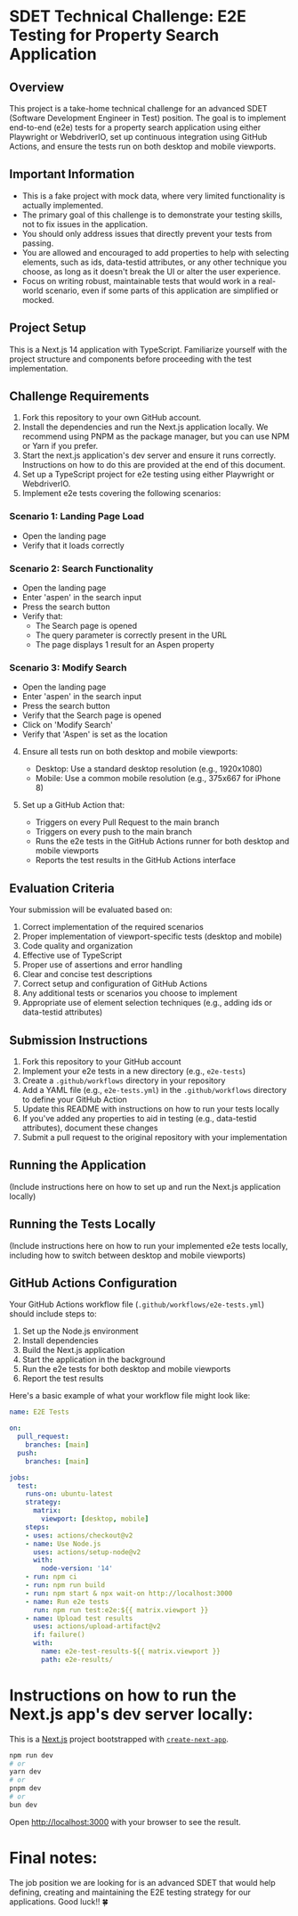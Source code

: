 # SDET Technical Challenge: E2E Testing for Property Search Application

## Overview

This project is a take-home technical challenge for an advanced SDET (Software Development Engineer in Test) position. The goal is to implement end-to-end (e2e) tests for a property search application using either Playwright or WebdriverIO, set up continuous integration using GitHub Actions, and ensure the tests run on both desktop and mobile viewports.

## Important Information

- This is a fake project with mock data, where very limited functionality is actually implemented. 
- The primary goal of this challenge is to demonstrate your testing skills, not to fix issues in the application.
- You should only address issues that directly prevent your tests from passing.
- You are allowed and encouraged to add properties to help with selecting elements, such as ids, data-testid attributes, or any other technique you choose, as long as it doesn't break the UI or alter the user experience.
- Focus on writing robust, maintainable tests that would work in a real-world scenario, even if some parts of this application are simplified or mocked.

## Project Setup

This is a Next.js 14 application with TypeScript. Familiarize yourself with the project structure and components before proceeding with the test implementation.

## Challenge Requirements

1. Fork this repository to your own GitHub account.
2. Install the dependencies and run the Next.js application locally. We recommend using PNPM as the package manager, but you can use NPM or Yarn if you prefer.
3. Start the next.js application's dev server and ensure it runs correctly. Instructions on how to do this are provided at the end of this document.
4. Set up a TypeScript project for e2e testing using either Playwright or WebdriverIO.
5. Implement e2e tests covering the following scenarios:

### Scenario 1: Landing Page Load
- Open the landing page
- Verify that it loads correctly

### Scenario 2: Search Functionality
- Open the landing page
- Enter 'aspen' in the search input
- Press the search button
- Verify that:
  - The Search page is opened
  - The query parameter is correctly present in the URL
  - The page displays 1 result for an Aspen property

### Scenario 3: Modify Search
- Open the landing page
- Enter 'aspen' in the search input
- Press the search button
- Verify that the Search page is opened
- Click on 'Modify Search'
- Verify that 'Aspen' is set as the location

4. Ensure all tests run on both desktop and mobile viewports:
   - Desktop: Use a standard desktop resolution (e.g., 1920x1080)
   - Mobile: Use a common mobile resolution (e.g., 375x667 for iPhone 8)

5. Set up a GitHub Action that:
   - Triggers on every Pull Request to the main branch
   - Triggers on every push to the main branch
   - Runs the e2e tests in the GitHub Actions runner for both desktop and mobile viewports
   - Reports the test results in the GitHub Actions interface

## Evaluation Criteria

Your submission will be evaluated based on:

1. Correct implementation of the required scenarios
2. Proper implementation of viewport-specific tests (desktop and mobile)
3. Code quality and organization
4. Effective use of TypeScript
5. Proper use of assertions and error handling
6. Clear and concise test descriptions
7. Correct setup and configuration of GitHub Actions
8. Any additional tests or scenarios you choose to implement
9. Appropriate use of element selection techniques (e.g., adding ids or data-testid attributes)

## Submission Instructions

1. Fork this repository to your GitHub account
2. Implement your e2e tests in a new directory (e.g., `e2e-tests`)
3. Create a `.github/workflows` directory in your repository
4. Add a YAML file (e.g., `e2e-tests.yml`) in the `.github/workflows` directory to define your GitHub Action
5. Update this README with instructions on how to run your tests locally
6. If you've added any properties to aid in testing (e.g., data-testid attributes), document these changes
7. Submit a pull request to the original repository with your implementation

## Running the Application

(Include instructions here on how to set up and run the Next.js application locally)

## Running the Tests Locally

(Include instructions here on how to run your implemented e2e tests locally, including how to switch between desktop and mobile viewports)

## GitHub Actions Configuration

Your GitHub Actions workflow file (`.github/workflows/e2e-tests.yml`) should include steps to:

1. Set up the Node.js environment
2. Install dependencies
3. Build the Next.js application
4. Start the application in the background
5. Run the e2e tests for both desktop and mobile viewports
6. Report the test results

Here's a basic example of what your workflow file might look like:

```yaml
name: E2E Tests

on:
  pull_request:
    branches: [main]
  push:
    branches: [main]

jobs:
  test:
    runs-on: ubuntu-latest
    strategy:
      matrix:
        viewport: [desktop, mobile]
    steps:
    - uses: actions/checkout@v2
    - name: Use Node.js
      uses: actions/setup-node@v2
      with:
        node-version: '14'
    - run: npm ci
    - run: npm run build
    - run: npm start & npx wait-on http://localhost:3000
    - name: Run e2e tests
      run: npm run test:e2e:${{ matrix.viewport }}
    - name: Upload test results
      uses: actions/upload-artifact@v2
      if: failure()
      with:
        name: e2e-test-results-${{ matrix.viewport }}
        path: e2e-results/
```

# Instructions on how to run the Next.js app's dev server locally:

This is a [Next.js](https://nextjs.org/) project bootstrapped with [`create-next-app`](https://github.com/vercel/next.js/tree/canary/packages/create-next-app).

```bash
npm run dev
# or
yarn dev
# or
pnpm dev
# or
bun dev
```

Open [http://localhost:3000](http://localhost:3000) with your browser to see the result.

# Final notes:
The job position we are looking for is an advanced SDET that would help defining, creating and maintaining the E2E testing strategy for our applications.
Good luck!! 🍀
